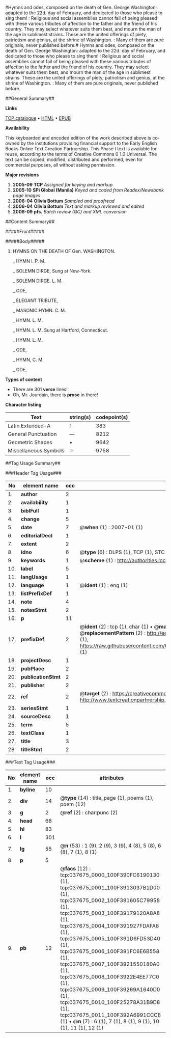 #Hymns and odes, composed on the death of Gen. George Washington: adapted to the 22d. day of February, and dedicated to those who please to sing them! : Religious and social assemblies cannot fail of being pleased with these various tributes of affection to the father and the friend of his country. They may select whatever suits them best, and mourn the man of the age in sublimest strains. These are the united offerings of piety, patriotism and genius, at the shrine of Washington. : Many of them are pure originals, never published before.#
Hymns and odes, composed on the death of Gen. George Washington: adapted to the 22d. day of February, and dedicated to those who please to sing them! : Religious and social assemblies cannot fail of being pleased with these various tributes of affection to the father and the friend of his country. They may select whatever suits them best, and mourn the man of the age in sublimest strains. These are the united offerings of piety, patriotism and genius, at the shrine of Washington. : Many of them are pure originals, never published before.

##General Summary##

**Links**

[TCP catalogue](http://www.ota.ox.ac.uk/tcp/)  • 
[HTML](http://tei.it.ox.ac.uk/tcp/Texts-HTML/free/N28/N28271.html)  • 
[EPUB](http://tei.it.ox.ac.uk/tcp/Texts-EPUB/free/N28/N28271.epub)

**Availability**

This keyboarded and encoded edition of the
	       work described above is co-owned by the institutions
	       providing financial support to the Early English Books
	       Online Text Creation Partnership. This Phase I text is
	       available for reuse, according to the terms of Creative
	       Commons 0 1.0 Universal. The text can be copied,
	       modified, distributed and performed, even for
	       commercial purposes, all without asking permission.

**Major revisions**

1. __2005-09__ __TCP__ *Assigned for keying and markup*
1. __2005-10__ __SPi Global (Manila)__ *Keyed and coded from Readex/Newsbank page images*
1. __2006-04__ __Olivia Bottum__ *Sampled and proofread*
1. __2006-04__ __Olivia Bottum__ *Text and markup reviewed and edited*
1. __2006-09__ __pfs.__ *Batch review (QC) and XML conversion*

##Content Summary##

#####Front#####

#####Body#####

1. HYMNS ON THE DEATH OF Gen. WASHINGTON.

    _ HYMN I. P. M.

    _ SOLEMN DIRGE, Sung at New-York.

    _ SOLEMN DIRGE. L. M.

    _ ODE,

    _ ELEGANT TRIBUTE,

    _ MASONIC HYMN. C. M.

    _ HYMN. L. M.

    _ HYMN. L. M. Sung at Hartford, Connecticut.

    _ HYMN. L. M.

    _ ODE,

    _ HYMN, C. M.

    _ ODE,

**Types of content**

  * There are 301 **verse** lines!
  * Oh, Mr. Jourdain, there is **prose** in there!

**Character listing**


|Text|string(s)|codepoint(s)|
|---|---|---|
|Latin Extended-A|ſ|383|
|General Punctuation|—|8212|
|Geometric Shapes|▪|9642|
|Miscellaneous Symbols|☞|9758|

##Tag Usage Summary##

###Header Tag Usage###

|No|element name|occ|attributes|
|---|---|---|---|
|1.|__author__|2||
|2.|__availability__|1||
|3.|__biblFull__|1||
|4.|__change__|5||
|5.|__date__|7| @__when__ (1) : 2007-01 (1)|
|6.|__editorialDecl__|1||
|7.|__extent__|2||
|8.|__idno__|6| @__type__ (6) : DLPS (1), TCP (1), STC (1), NOTIS (1), IMAGE-SET (1), EVANS-CITATION (1)|
|9.|__keywords__|1| @__scheme__ (1) : http://authorities.loc.gov/ (1)|
|10.|__label__|5||
|11.|__langUsage__|1||
|12.|__language__|1| @__ident__ (1) : eng (1)|
|13.|__listPrefixDef__|1||
|14.|__note__|4||
|15.|__notesStmt__|2||
|16.|__p__|11||
|17.|__prefixDef__|2| @__ident__ (2) : tcp (1), char (1)  •  @__matchPattern__ (2) : ([0-9\-]+):([0-9IVX]+) (1), (.+) (1)  •  @__replacementPattern__ (2) : http://eebo.chadwyck.com/downloadtiff?vid=$1&page=$2 (1), https://raw.githubusercontent.com/textcreationpartnership/Texts/master/tcpchars.xml#$1 (1)|
|18.|__projectDesc__|1||
|19.|__pubPlace__|2||
|20.|__publicationStmt__|2||
|21.|__publisher__|2||
|22.|__ref__|2| @__target__ (2) : https://creativecommons.org/publicdomain/zero/1.0/ (1), http://www.textcreationpartnership.org/docs/. (1)|
|23.|__seriesStmt__|1||
|24.|__sourceDesc__|1||
|25.|__term__|5||
|26.|__textClass__|1||
|27.|__title__|3||
|28.|__titleStmt__|2||


###Text Tag Usage###

|No|element name|occ|attributes|
|---|---|---|---|
|1.|__byline__|10||
|2.|__div__|14| @__type__ (14) : title_page (1), poems (1), poem (12)|
|3.|__g__|2| @__ref__ (2) : char:punc (2)|
|4.|__head__|68||
|5.|__hi__|83||
|6.|__l__|301||
|7.|__lg__|55| @__n__ (53) : 1 (9), 2 (9), 3 (9), 4 (8), 5 (8), 6 (8), 7 (1), 8 (1)|
|8.|__p__|5||
|9.|__pb__|12| @__facs__ (12) : tcp:037675_0000_100F390FC6190130 (1), tcp:037675_0001_100F3913037B1D00 (1), tcp:037675_0002_100F391605C79958 (1), tcp:037675_0003_100F39179120A8A8 (1), tcp:037675_0004_100F391927FDAFA8 (1), tcp:037675_0005_100F391D6FD53D40 (1), tcp:037675_0006_100F391FC6E6B558 (1), tcp:037675_0007_100F3921550180A0 (1), tcp:037675_0008_100F3922E4EE77C0 (1), tcp:037675_0009_100F39269A1640D0 (1), tcp:037675_0010_100F25278A31B9D8 (1), tcp:037675_0011_100F392A6991CCC8 (1)  •  @__n__ (7) : 6 (1), 7 (1), 8 (1), 9 (1), 10 (1), 11 (1), 12 (1)|
